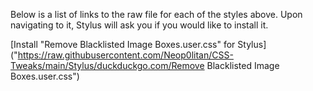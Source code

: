 Below is a list of links to the raw file for each of the styles above. Upon navigating to it, Stylus will ask you if you would like to install it.  

[Install "Remove Blacklisted Image Boxes.user.css" for Stylus]("https://raw.githubusercontent.com/Neop0litan/CSS-Tweaks/main/Stylus/duckduckgo.com/Remove Blacklisted Image Boxes.user.css")  
